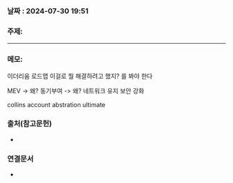 
### 날짜 : 2024-07-30 19:51

### 주제: 

---
### 메모: 
이더리움 로드맵
이걸로 뭘 해결하려고 했지? 를 봐야 한다

MEV -> 왜? 동기부여 -> 왜? 네트워크 유지 보안 강화

collins 
account abstration ultimate

### 출처(참고문헌)
-

### 연결문서
-
